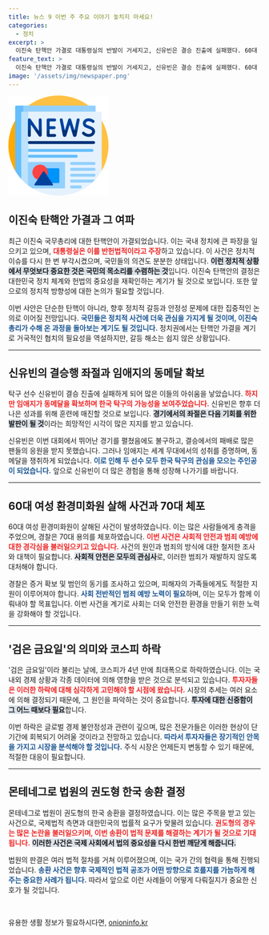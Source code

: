 ```yaml
---
title: 뉴스 9 이번 주 주요 이야기 놓치지 마세요!
categories:
  - 정치
excerpt: >
  이진숙 탄핵안 가결로 대통령실의 반발이 거세지고, 신유빈은 결승 진출에 실패했다. 60대 여성 환경미화원이 살해되며 충격이 커지는 가운데, 코스피는 4년 만의 최대 폭 하락을 기록했다. 몬테네그로 법원은 권도형의 한국 송환을 결정하며 사건은 새로운 국면에 접어들었다.
feature_text: >
  이진숙 탄핵안 가결로 대통령실의 반발이 거세지고, 신유빈은 결승 진출에 실패했다. 60대 여성 환경미화원이 살해되며 충격이 커지는 가운데, 코스피는 4년 만의 최대 폭 하락을 기록했다. 몬테네그로 법원은 권도형의 한국 송환을 결정하며 사건은 새로운 국면에 접어들었다.
image: '/assets/img/newspaper.png'
---
```


<p><img src="/assets/img/newspaper.png" alt="kimp 속보" /></p>

<h2 data-ke-size="size26">이진숙 탄핵안 가결과 그 여파</h2>

<p data-ke-size="size16">최근 이진숙 국무총리에 대한 탄핵안이 가결되었습니다. 이는 국내 정치에 큰 파장을 일으키고 있으며, <b><span style="color: #ee2323;">대통령실은 이를 반헌법적이라고 주장</span></b>하고 있습니다. 이 사건은 정치적 이슈를 다시 한 번 부각시켰으며, 국민들의 의견도 분분한 상태입니다. <b><span style="background-color: #21538527;">이런 정치적 상황에서 무엇보다 중요한 것은 국민의 목소리를 수렴하는 것</span></b>입니다. 이진숙 탄핵안의 결정은 대한민국 정치 체계와 헌법의 중요성을 재확인하는 계기가 될 것으로 보입니다. 또한 앞으로의 정치적 방향성에 대한 논의가 필요할 것입니다.</p>

<p data-ke-size="size16">이번 사안은 단순한 탄핵이 아니라, 향후 정치적 갈등과 안정성 문제에 대한 집중적인 논의로 이어질 전망입니다. <b><span style="color: #1a5490;">국민들은 정치적 사건에 더욱 관심을 가지게 될 것이며, 이진숙 총리가 수해 온 과정을 돌아보는 계기도 될 것입니다.</span></b> 정치권에서는 탄핵안 가결을 계기로 거국적인 협치의 필요성을 역설하지만, 갈등 해소는 쉽지 않은 상황입니다.</p>

<hr />

<h2 data-ke-size="size26">신유빈의 결승행 좌절과 임애지의 동메달 확보</h2>

<p data-ke-size="size16">탁구 선수 신유빈이 결승 진출에 실패하게 되어 많은 이들의 아쉬움을 낳았습니다. <b><span style="color: #ee2323;">하지만 임애지가 동메달을 확보하며 한국 탁구의 가능성을 보여주었습니다.</span></b> 신유빈은 향후 더 나은 성과를 위해 훈련에 매진할 것으로 보입니다. <b><span style="background-color: #21538527;">경기에서의 좌절은 다음 기회를 위한 발판이 될 것</span></b>이라는 희망적인 시각이 많은 지지를 받고 있습니다.</p>

<p data-ke-size="size16">신유빈은 이번 대회에서 뛰어난 경기를 펼쳤음에도 불구하고, 결승에서의 패배로 많은 팬들의 응원을 받지 못했습니다. 그러나 임애지는 세계 무대에서의 성취를 증명하며, 동메달을 쟁취하게 되었습니다. <b><span style="color: #1a5490;">이로 인해 두 선수 모두 한국 탁구의 관심을 모으는 주인공이 되었습니다.</span></b> 앞으로 신유빈이 더 많은 경험을 통해 성장해 나가기를 바랍니다.</p>

<hr />

<h2 data-ke-size="size26">60대 여성 환경미화원 살해 사건과 70대 체포</h2>

<p data-ke-size="size16">60대 여성 환경미화원이 살해된 사건이 발생하였습니다. 이는 많은 사람들에게 충격을 주었으며, 경찰은 70대 용의를 체포하였습니다. <b><span style="color: #ee2323;">이번 사건은 사회적 안전과 범죄 예방에 대한 경각심을 불러일으키고 있습니다.</span></b> 사건의 원인과 범죄의 방식에 대한 철저한 조사와 대책이 필요합니다. <b><span style="background-color: #21538527;">사회적 안전은 모두의 관심사</span></b>로, 이러한 범죄가 재발하지 않도록 대처해야 합니다.</p>

<p data-ke-size="size16">경찰은 증거 확보 및 범인의 동기를 조사하고 있으며, 피해자의 가족들에게도 적절한 지원이 이루어져야 합니다. <b><span style="color: #1a5490;">사회 전반적인 범죄 예방 노력이 필요</span></b>하며, 이는 모두가 함께 이뤄내야 할 목표입니다. 이번 사건을 계기로 사회는 더욱 안전한 환경을 만들기 위한 노력을 강화해야 할 것입니다.</p>

<hr />

<h2 data-ke-size="size26">'검은 금요일'의 의미와 코스피 하락</h2>

<p data-ke-size="size16">'검은 금요일'이라 불리는 날에, 코스피가 4년 만에 최대폭으로 하락하였습니다. 이는 국내외 경제 상황과 각종 데이터에 의해 영향을 받은 것으로 분석되고 있습니다. <b><span style="color: #ee2323;">투자자들은 이러한 하락에 대해 심각하게 고민해야 할 시점에 왔습니다.</span></b> 시장의 추세는 여러 요소에 의해 결정되기 때문에, 그 원인을 파악하는 것이 중요합니다. <b><span style="background-color: #21538527;">투자에 대한 신중함이 그 어느 때보다 필요</span></b>합니다.</p>

<p data-ke-size="size16">이번 하락은 글로벌 경제 불안정성과 관련이 깊으며, 많은 전문가들은 이러한 현상이 단기간에 회복되기 어려울 것이라고 전망하고 있습니다. <b><span style="color: #1a5490;">따라서 투자자들은 장기적인 안목을 가지고 시장을 분석해야 할 것입니다.</span></b> 주식 시장은 언제든지 변동할 수 있기 때문에, 적절한 대응이 필요합니다.</p>

<hr />

<h2 data-ke-size="size26">몬테네그로 법원의 권도형 한국 송환 결정</h2>

<p data-ke-size="size16">몬테네그로 법원이 권도형의 한국 송환을 결정하였습니다. 이는 많은 주목을 받고 있는 사건으로, 국제법적 측면과 대한민국의 법률적 요구가 맞물려 있습니다. <b><span style="color: #ee2323;">권도형의 경우는 많은 논란을 불러일으키며, 이번 송환이 법적 문제를 해결하는 계기가 될 것으로 기대됩니다.</span></b> <b><span style="background-color: #21538527;">이러한 사건은 국제 사회에서 법의 중요성을 다시 한번 깨닫게 해줍니다.</span></b></p>

<p data-ke-size="size16">법원의 판결은 여러 법적 절차를 거쳐 이루어졌으며, 이는 국가 간의 협력을 통해 진행되었습니다. <b><span style="color: #1a5490;">송환 사건은 향후 국제적인 법적 공조가 어떤 방향으로 흐를지를 가늠하게 해주는 중요한 사례가 됩니다.</span></b> 따라서 앞으로 이런 사례들이 어떻게 다뤄질지가 중요한 신호가 될 것입니다.</p>

<p data-ke-size="size16">&nbsp;</p>
유용한 생활 정보가 필요하시다면, <a href="https://onioninfo.kr" rel="dofollow">onioninfo.kr</a>


